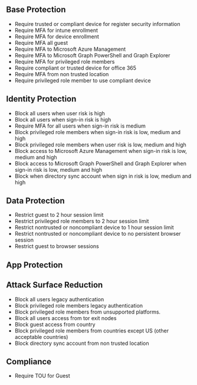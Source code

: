 ## Base Protection
 * Require trusted or compliant device for register security information
 * Require MFA for intune enrollment
 * Require MFA for device enrollment
 * Require MFA all guest
 * Require MFA to Microsoft Azure Management
 * Require MFA to Microsoft Graph PowerShell and Graph Explorer
 * Require MFA for privileged role members
 * Require compliant or trusted device for office 365
 * Require MFA from non trusted location
 * Require privileged role member to use compliant device

## Identity Protection
 * Block all users when user risk is high
 * Block all users when sign-in risk is high
 * Require MFA for all users when sign-in risk is medium
 * Block privileged role members when sign-in risk is low, medium and high
 * Block privileged role members when user risk is low, medium and high
 * Block access to Microsoft Azure Management when sign-in risk is low, medium and high
 * Block access to Microsoft Graph PowerShell and Graph Explorer when sign-in risk is low, medium and high
 * Block when directory sync account when sign in risk is low, medium and high

## Data Protection
 * Restrict guest to 2 hour session limit
 * Restrict privileged role members to 2 hour session limit
 * Restrict nontrusted or noncompliant device to 1 hour session limit
 * Restrict nontrusted or noncompliant device to no persistent browser session
 * Restrict guest to browser sessions

## App Protection

## Attack Surface Reduction
 * Block all users legacy authentication
 * Block privileged role members legacy authentication
 * Block privileged role members from unsupported platforms.
 * Block all users access from tor exit nodes
 * Block guest access from country
 * Block privileged role members from countries except US (other acceptable countries)
 * Block directory sync account from non trusted location

## Compliance
 * Require TOU for Guest
